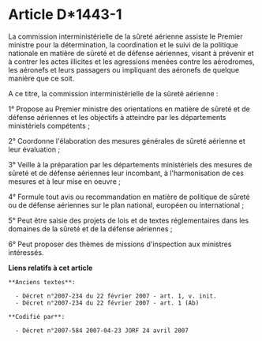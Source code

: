 # Article D*1443-1

La commission interministérielle de la sûreté aérienne assiste le Premier ministre pour la détermination, la coordination et
le suivi de la politique nationale en matière de sûreté et de défense aériennes, visant à prévenir et à contrer les actes
illicites et les agressions menées contre les aérodromes, les aéronefs et leurs passagers ou impliquant des aéronefs de
quelque manière que ce soit.

A ce titre, la commission interministérielle de la sûreté aérienne :

1° Propose au Premier ministre des orientations en matière de sûreté et de défense aériennes et les objectifs à atteindre par
les départements ministériels compétents ;

2° Coordonne l'élaboration des mesures générales de sûreté aérienne et leur évaluation ;

3° Veille à la préparation par les départements ministériels des mesures de sûreté et de défense aériennes leur incombant, à
l'harmonisation de ces mesures et à leur mise en oeuvre ;

4° Formule tout avis ou recommandation en matière de politique de sûreté ou de défense aériennes sur le plan national,
européen ou international ;

5° Peut être saisie des projets de lois et de textes réglementaires dans les domaines de la sûreté et de la défense
aériennes ;

6° Peut proposer des thèmes de missions d'inspection aux ministres intéressés.

**Liens relatifs à cet article**

	**Anciens textes**:

	  - Décret n°2007-234 du 22 février 2007 - art. 1, v. init.
	  - Décret n°2007-234 du 22 février 2007 - art. 1 (Ab)

	**Codifié par**:

	  - Décret n°2007-584 2007-04-23 JORF 24 avril 2007

